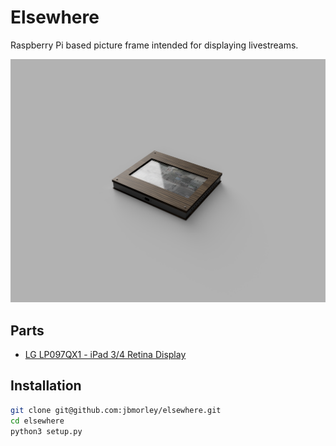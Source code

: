 # Elsewhere

Raspberry Pi based picture frame intended for displaying livestreams.

![Render](images/render.png)

## Parts

- [LG LP097QX1 - iPad 3/4 Retina Display](https://www.adafruit.com/product/1751)

## Installation

```bash
git clone git@github.com:jbmorley/elsewhere.git
cd elsewhere
python3 setup.py
```

